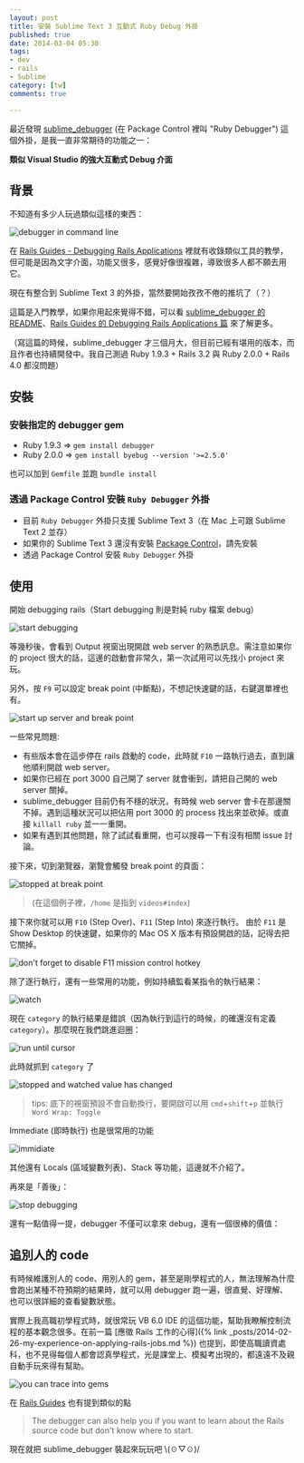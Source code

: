 ```yaml
---
layout: post
title: 安裝 Sublime Text 3 互動式 Ruby Debug 外掛
published: true
date: 2014-03-04 05:30
tags:
- dev
- rails
- Sublime
category: [tw]
comments: true

---
```

最近發現 [sublime_debugger](https://github.com/shuky19/sublime_debugger) (在 Package Control 裡叫 "Ruby Debugger") 這個外掛，是我一直非常期待的功能之一：

**類似 Visual Studio 的強大互動式 Debug 介面**

## 背景

不知道有多少人玩過類似這樣的東西：

![debugger in command line](https://lh4.googleusercontent.com/-kcdc_iOvp_8/UxMesUhLqbI/AAAAAAAABrA/pxzil8igKA0/w1089-h711-no/debug_01_command_line.png)

在 [Rails Guides - Debugging Rails Applications](http://guides.rubyonrails.org/v3.2.14/debugging_rails_applications.html) 裡就有收錄類似工具的教學，但可能是因為文字介面，功能又很多，感覺好像很複雜，導致很多人都不願去用它。

現在有整合到 Sublime Text 3 的外掛，當然要開始孜孜不倦的推坑了（？）

這篇是入門教學，如果你用起來覺得不錯，可以看 [sublime_debugger 的 README](https://github.com/shuky19/sublime_debugger)、[Rails Guides 的 Debugging Rails Applications 篇](http://guides.rubyonrails.org/v3.2.14/debugging_rails_applications.html) 來了解更多。

（寫這篇的時候，sublime_debugger 才三個月大，但目前已經有堪用的版本，而且作者也持續開發中。我自己測過 Ruby 1.9.3 + Rails 3.2 與 Ruby 2.0.0 + Rails 4.0 都沒問題）

## 安裝

### 安裝指定的 debugger gem

* Ruby 1.9.3 => `gem install debugger`
* Ruby 2.0.0 => `gem install byebug --version '>=2.5.0'`

也可以加到 `Gemfile` 並跑 `bundle install`

### 透過 Package Control 安裝 `Ruby Debugger` 外掛

* 目前 `Ruby Debugger` 外掛只支援 Sublime Text 3（在 Mac 上可跟 Sublime Text 2 並存）
* 如果你的 Sublime Text 3 還沒有安裝 [Package Control](https://sublime.wbond.net/installation)，請先安裝
* 透過 Package Control 安裝 `Ruby Debugger` 外掛

## 使用

開始 debugging rails（Start debugging 則是對純 ruby 檔案 debug）

![start debugging](https://lh5.googleusercontent.com/-ou6IHcrsh9E/UxMesS-7lcI/AAAAAAAABq8/0887YBecBoQ/w1090-h714-no/debug_02_debug_rails.png)

等幾秒後，會看到 Output 視窗出現開啟 web server 的熟悉訊息。需注意如果你的 project 很大的話，這邊的啟動會非常久，第一次試用可以先找小 project 來玩。

另外，按 `F9` 可以設定 break point (中斷點)，不想記快速鍵的話，右鍵選單裡也有。

![start up server and break point](https://lh6.googleusercontent.com/-NnAGLHCrfu4/UxMesU-mouI/AAAAAAAABrE/yucRa4hFbIg/w1090-h714-no/debug_03_breakpoint.png)

一些常見問題:

* 有些版本會在這步停在 rails 啟動的 code，此時就 `F10` 一路執行過去，直到讓他順利開啟 web server。
* 如果你已經在 port 3000 自己開了 server 就會衝到，請把自己開的 web server 關掉。
* sublime_debugger 目前仍有不穩的狀況，有時候 web server 會卡在那邊關不掉。遇到這種狀況可以把佔用 port 3000 的 process 找出來並砍掉。或直接 `killall ruby` 並一一重開。
* 如果有遇到其他問題，除了試試看重開，也可以搜尋一下有沒有相關 issue 討論。

接下來，切到瀏覽器，瀏覽會觸發 break point 的頁面：

![stopped at break point](https://lh4.googleusercontent.com/-bAemF_GNml4/UxMes1eMoDI/AAAAAAAABrY/Q0fKRFyixAI/w1090-h714-no/debug_04_stop_at_breakpoint.png)

> (在這個例子裡，`/home` 是指到 `videos#index`)

接下來你就可以用 `F10` (Step Over)、`F11` (Step Into) 來逐行執行。
由於 `F11` 是 Show Desktop 的快速鍵，如果你的 Mac OS X 版本有預設開啟的話，記得去把它關掉。

![don't forget to disable F11 mission control hotkey](https://lh3.googleusercontent.com/-Y4pKcL8rmFU/UxMeu-hZyWI/AAAAAAAABr4/xxA6QKcPhIw/w668-h598-no/debug_14_disable_f11.png)

除了逐行執行，還有一些常用的功能，例如持續監看某指令的執行結果：

![watch](https://lh5.googleusercontent.com/-vqH_mf6AmRs/UxMetGbwqFI/AAAAAAAABrc/Gbk6xG4_VU0/w1090-h714-no/debug_05.gif)

現在 `category` 的執行結果是錯誤（因為執行到這行的時候，的確還沒有定義 `category`）。那麼現在我們跳進迴圈：

![run until cursor](https://lh4.googleusercontent.com/-ovo7EJzGI64/UxMetXN5s0I/AAAAAAAABrU/CqsXvCdlEe8/w1090-h713-no/debug_06_run_until_cursor.png)

此時就抓到 `category` 了

![stopped and watched value has changed](https://lh5.googleusercontent.com/-kN-9QeyZWiE/UxMet3n5zdI/AAAAAAAABro/cjiTlQuhI8Q/w1090-h714-no/debug_07_watch_value_changed.png)

> tips: 底下的視窗預設不會自動換行，要開啟可以用 `cmd`+`shift`+`p` 並執行 `Word Wrap: Toggle`

Immediate (即時執行) 也是很常用的功能

![immidiate](https://lh4.googleusercontent.com/-0hST2aCajeQ/UxMevaaM86I/AAAAAAAABsE/w9MkgS-vlqg/w1090-h714-no/debug_10.gif)

其他還有 Locals (區域變數列表)、Stack 等功能，這邊就不介紹了。

再來是「善後」：

![stop debugging](https://lh5.googleusercontent.com/-O0wW07VnSSs/UxMevHFCqKI/AAAAAAAABsA/WhfuBoF8F78/w1090-h714-no/debug_15.gif)

還有一點值得一提，debugger 不僅可以拿來 debug，還有一個很棒的價值：

## 追別人的 code

有時候維護別人的 code、用別人的 gem，甚至是剛學程式的人，無法理解為什麼會跑出某種不符預期的結果時，就可以用 debugger 跑一遍，很直覺、好理解、也可以很詳細的查看變數狀態。

實際上我高職初學程式時，就很常玩 VB 6.0 IDE 的這個功能，幫助我瞭解控制流程的基本觀念很多。在前一篇 [應徵 Rails 工作的心得]({% link _posts/2014-02-26-my-experience-on-applying-rails-jobs.md %}) 也提到，即使高職讀資處科，也不見得每個人都會認真學程式，光是課堂上、模擬考出現的，都遠遠不及親自動手玩來得有幫助。

![you can trace into gems](https://lh3.googleusercontent.com/-OZyb7SJe7E8/UxMeuDlgVGI/AAAAAAAABrw/RuJeOUE7eQw/w1090-h714-no/debug_13_look_into_rails.png)

在 [Rails Guides](http://guides.rubyonrails.org/debugging_rails_applications.html#debugging-with-the-debugger-gem) 也有提到類似的點

> The debugger can also help you if you want to learn about the Rails source code but don't know where to start.

現在就把 sublime_debugger 裝起來玩玩吧 \\(☉▽☉)/
